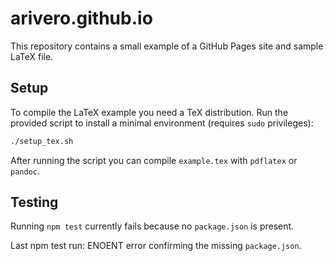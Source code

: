 # arivero.github.io

This repository contains a small example of a GitHub Pages site and sample LaTeX file.

## Setup

To compile the LaTeX example you need a TeX distribution. Run the provided script to install a minimal environment (requires `sudo` privileges):

```sh
./setup_tex.sh
```

After running the script you can compile `example.tex` with `pdflatex` or `pandoc`.

## Testing

Running `npm test` currently fails because no `package.json` is present.

Last npm test run: ENOENT error confirming the missing `package.json`.
